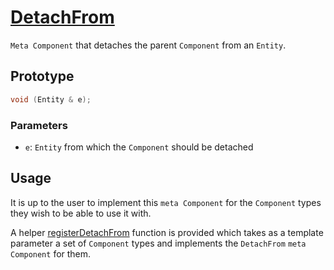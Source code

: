 # [DetachFrom](DetachFrom.hpp)

`Meta Component` that detaches the parent `Component` from an `Entity`.

## Prototype

```cpp
void (Entity & e);
```

### Parameters

* `e`: `Entity` from which the `Component` should be detached

## Usage

It is up to the user to implement this `meta Component` for the `Component` types they wish to be able to use it with.

A helper [registerDetachFrom](../../helpers/meta/registerDetachFrom.md) function is provided which takes as a template parameter a set of `Component` types and implements the `DetachFrom` `meta Component` for them.